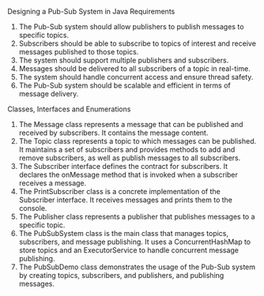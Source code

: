 Designing a Pub-Sub System in Java
Requirements
1. The Pub-Sub system should allow publishers to publish messages to specific topics.
2. Subscribers should be able to subscribe to topics of interest and receive messages published to those topics.
3. The system should support multiple publishers and subscribers.
4. Messages should be delivered to all subscribers of a topic in real-time.
5. The system should handle concurrent access and ensure thread safety.
6. The Pub-Sub system should be scalable and efficient in terms of message delivery.


Classes, Interfaces and Enumerations
1. The Message class represents a message that can be published and received by subscribers. It contains the message content.
2. The Topic class represents a topic to which messages can be published. It maintains a set of subscribers and provides methods to add and remove subscribers, as well as publish messages to all subscribers.
3. The Subscriber interface defines the contract for subscribers. It declares the onMessage method that is invoked when a subscriber receives a message.
4. The PrintSubscriber class is a concrete implementation of the Subscriber interface. It receives messages and prints them to the console.
5. The Publisher class represents a publisher that publishes messages to a specific topic.
6. The PubSubSystem class is the main class that manages topics, subscribers, and message publishing. It uses a ConcurrentHashMap to store topics and an ExecutorService to handle concurrent message publishing.
7. The PubSubDemo class demonstrates the usage of the Pub-Sub system by creating topics, subscribers, and publishers, and publishing messages.